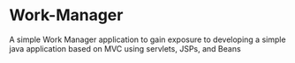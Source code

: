 # Work-Manager
A simple Work Manager application to gain exposure to developing a simple java application based on MVC using servlets, JSPs, and Beans
